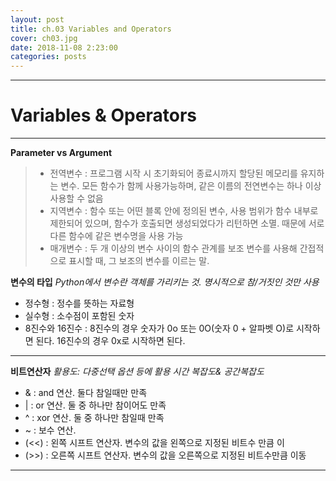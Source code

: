 ```yaml
---
layout: post
title: ch.03 Variables and Operators
cover: ch03.jpg
date: 2018-11-08 2:23:00
categories: posts
---
```


- - -

# Variables & Operators

- - -

**Parameter vs Argument**
> * 전역변수 : 프로그램 시작 시 초기화되어 종료시까지 할당된 메모리를 유지하는 변수. 모든 함수가 함께 사용가능하며, 같은 이름의 전연변수는 하나 이상 사용할 수 없음
> * 지역변수 : 함수 또는 어떤 블록 안에 정의된 변수, 사용 범위가 함수 내부로 제한되어 있으며, 함수가 호출되면 생성되었다가 리턴하면 소멸. 때문에 서로 다른 함수에 같은 변수명을 사용 가능
> * 매개변수 : 두 개 이상의 변수 사이의 함수 관계를 보조 변수를 사용해 간접적으로 표시할 때, 그 보조의 변수를 이르는 말. 

**변수의 타입**
*Python에서 변수란 객체를 가리키는 것. 명시적으로 참/거짓인 것만 사용*
 * 정수형 : 정수를 뜻하는 자료형
 * 실수형 : 소수점이 포함된 숫자
 * 8진수와 16진수 : 8진수의 경우 숫자가 0o 또는 0O(숫자 0 + 알파벳 O)로 시작하면 된다. 16진수의 경우 0x로 시작하면 된다. 

- - -

**비트연산자**
*활용도: 다중선택 옵션 등에 활용*
*시간 복잡도& 공간복잡도*
* & : and 연산. 둘다 참일때만 만족
* | : or 연산. 둘 중 하나만 참이어도 만족
* ^ : xor 연산. 둘 중 하나만 참일때 만족
* ~ : 보수 연산. 
* (<<) : 왼쪽 시프트 연산자. 변수의 값을 왼쪽으로 지정된 비트수 만큼 이
* (>>) : 오른쪽 시프트 연산자. 변수의 값을 오른쪽으로 지정된 비트수만큼 이동

---
